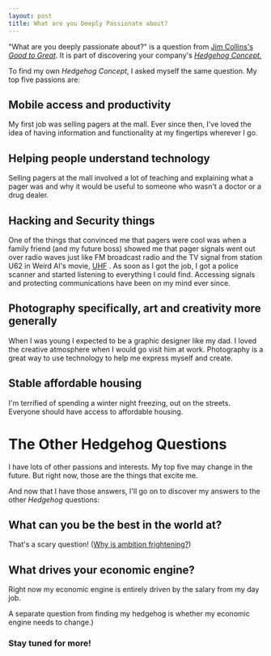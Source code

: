```yaml
---
layout: post
title: What are you Deeply Passionate about?
---
```


"What are you deeply passionate about?" is a question from [Jim Collins's _Good to Great_](https://www.jimcollins.com/article_topics/articles/good-to-great.html). It is part of discovering your company's [_Hedgehog Concept._](https://www.jimcollins.com/concepts/the-hedgehog-concept.html)

To find my own _Hedgehog Concept_, I asked myself the same question. My top five passions are:

## Mobile access and productivity
My first job was selling pagers at the mall. Ever since then, I've loved the idea of having information and functionality at my fingertips wherever I go.

## Helping people understand technology
Selling pagers at the mall involved a lot of teaching and explaining what a pager was and why it would be useful to someone who wasn't a doctor or a drug dealer.

## Hacking and Security things
One of the things that convinced me that pagers were cool was when a family friend (and my future boss) showed me that pager signals went out over radio waves just like FM broadcast radio and the TV signal from station U62 in Weird Al's movie, [UHF](https://film.avclub.com/we-got-it-all-on-uhf-an-oral-history-of-weird-al-yan-1798278657) . As soon as I got the job, I got a police scanner and started listening to everything I could find. Accessing signals and protecting communications have been on my mind ever since.

## Photography specifically, art and creativity more generally
When I was young I expected to be a graphic designer like my dad. I loved the creative atmosphere when I would go visit him at work. Photography is a great way to use technology to help me express myself and create.

## Stable affordable housing
I'm terrified of spending a winter night freezing, out on the streets. Everyone should have access to affordable housing.

# The Other Hedgehog Questions

I have lots of other passions and interests. My top five may change in the future. But right now, those are the things that excite me.

And now that I have those answers, I'll go on to discover my answers to the other _Hedgehog_ questions:

## What can you be the best in the world at?
That's a scary question! ([Why is ambition frightening?](http://www.paulgraham.com/ambitious.html))

## What drives your economic engine?
Right now my economic engine is entirely driven by the salary from my day job.

A separate question from finding my hedgehog is whether my economic engine needs to change.)

### Stay tuned for more!
